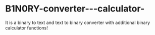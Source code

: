 # B1N0RY-converter---calculator-
It is a binary to text and text to binary converter with additional binary calculator functions!

